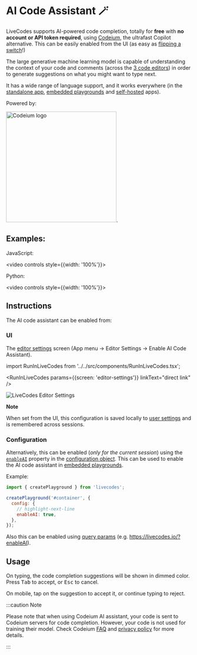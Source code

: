 # AI Code Assistant 🪄

LiveCodes supports AI-powered code completion, totally for **free** with **no account or API token required**, using [Codeium](https://codeium.com/), the ultrafast Copilot alternative. This can be easily enabled from the UI (as easy as [flipping a switch](#ui)!)

The large generative machine learning model is capable of understanding the context of your code and comments (across the [3 code editors](./projects#markup-editor)) in order to generate suggestions on what you might want to type next.

It has a wide range of language support, and it works everywhere (in the [standalone app](../getting-started.md#standalone-app), [embedded playgrounds](./embeds.md) and [self-hosted](./self-hosting.md) apps).

Powered by:

<a href="https://codeium.com/"><img width="300px" src="/docs/img/credits/codeium.svg" alt="Codeium logo"/></a>.

## Examples:

JavaScript:

<video controls style={{width: '100%'}}>

  <source src="/docs/vid/LiveCodes-AI.mp4" type="video/mp4" />
</video>

Python:

<video controls style={{width: '100%'}}>

  <source src="/docs/vid/LiveCodes-AI-py.mp4" type="video/mp4" />
</video>

## Instructions

The AI code assistant can be enabled from:

### UI

The [editor settings](./editor-settings.md) screen (App menu → Editor Settings → Enable AI Code Assistant).

import RunInLiveCodes from '../../src/components/RunInLiveCodes.tsx';

<RunInLiveCodes params={{screen: 'editor-settings'}} linkText="direct link" />

![LiveCodes Editor Settings](../../static/img/screenshots/editor-settings-1.png)

**Note**

When set from the UI, this configuration is saved locally to [user settings](./user-settings.md) and is remembered across sessions.

### Configuration

Alternatively, this can be enabled (_only for the current session_) using the [`enableAI`](../configuration/configuration-object.md#enableai) property in the [configuration object](../configuration/configuration-object.md). This can be used to enable the AI code assistant in [embedded playgrounds](./embeds.md).

Example:

```js
import { createPlayground } from 'livecodes';

createPlayground('#container', {
  config: {
    // highlight-next-line
    enableAI: true,
  },
});
```

Also this can be enabled using [query params](../configuration/query-params.md) (e.g. https://livecodes.io/?enableAI).

## Usage

On typing, the code completion suggestions will be shown in dimmed color. Press <kbd>Tab</kbd> to accept, or <kbd>Esc</kbd> to cancel.

On mobile, tap on the suggestion to accept it, or continue typing to reject.

:::caution Note

Please note that when using Codeium AI assistant, your code is sent to Codeium servers for code completion. However, your code is not used for training their model. Check Codeium [FAQ](https://codeium.com/faq#Will-Codeium-regurgitate-private-code%3F) and [privacy policy](https://codeium.com/privacy-policy) for more details.

:::

